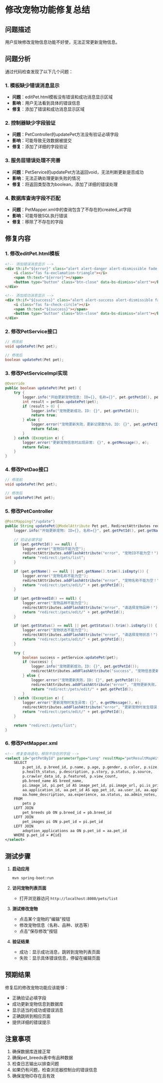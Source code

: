 # 修改宠物功能修复总结

## 问题描述
用户反映修改宠物信息功能不好使，无法正常更新宠物信息。

## 问题分析
通过代码检查发现了以下几个问题：

### 1. 模板缺少错误消息显示
- **问题**：editPet.html模板没有错误和成功消息显示区域
- **影响**：用户无法看到具体的错误信息
- **修复**：添加了错误和成功消息显示区域

### 2. 控制器缺少字段验证
- **问题**：PetController的updatePet方法没有验证必填字段
- **影响**：可能导致无效数据被提交
- **修复**：添加了详细的字段验证

### 3. 服务层错误处理不完善
- **问题**：PetService的updatePet方法返回void，无法判断更新是否成功
- **影响**：无法正确处理更新失败的情况
- **修复**：将返回类型改为boolean，添加了详细的错误处理

### 4. 数据库查询字段不匹配
- **问题**：PetMapper.xml中的查询包含了不存在的created_at字段
- **影响**：可能导致SQL执行错误
- **修复**：移除了不存在的字段

## 修复内容

### 1. 修改editPet.html模板
```html
<!-- 添加错误消息显示 -->
<div th:if="${error}" class="alert alert-danger alert-dismissible fade show" role="alert">
    <i class="fas fa-exclamation-triangle"></i>
    <span th:text="${error}"></span>
    <button type="button" class="btn-close" data-bs-dismiss="alert"></button>
</div>

<!-- 添加成功消息显示 -->
<div th:if="${success}" class="alert alert-success alert-dismissible fade show" role="alert">
    <i class="fas fa-check-circle"></i>
    <span th:text="${success}"></span>
    <button type="button" class="btn-close" data-bs-dismiss="alert"></button>
</div>
```

### 2. 修改PetService接口
```java
// 修改前
void updatePet(Pet pet);

// 修改后
boolean updatePet(Pet pet);
```

### 3. 修改PetServiceImpl实现
```java
@Override
public boolean updatePet(Pet pet) {
    try {
        logger.info("开始更新宠物信息: ID={}, 名称={}", pet.getPetId(), pet.getName());
        int result = petDao.updatePet(pet);
        if (result > 0) {
            logger.info("宠物更新成功，ID: {}", pet.getPetId());
            return true;
        } else {
            logger.error("宠物更新失败，更新记录数为0，ID: {}", pet.getPetId());
            return false;
        }
    } catch (Exception e) {
        logger.error("更新宠物信息时出现异常: {}", e.getMessage(), e);
        return false;
    }
}
```

### 4. 修改PetDao接口
```java
// 修改前
void updatePet(Pet pet);

// 修改后
int updatePet(Pet pet);
```

### 5. 修改PetController
```java
@PostMapping("/update")
public String updatePet(@ModelAttribute Pet pet, RedirectAttributes redirectAttributes) {
    logger.info("开始更新宠物: ID={}, 名称={}", pet.getPetId(), pet.getName());
    
    // 验证必填字段
    if (pet.getPetId() == null) {
        logger.error("宠物ID不能为空");
        redirectAttributes.addFlashAttribute("error", "宠物ID不能为空！");
        return "redirect:/pets/list";
    }
    
    if (pet.getName() == null || pet.getName().trim().isEmpty()) {
        logger.error("宠物名称不能为空");
        redirectAttributes.addFlashAttribute("error", "宠物名称不能为空！");
        return "redirect:/pets/edit/" + pet.getPetId();
    }
    
    if (pet.getBreedId() == null) {
        logger.error("宠物品种不能为空");
        redirectAttributes.addFlashAttribute("error", "请选择宠物品种！");
        return "redirect:/pets/edit/" + pet.getPetId();
    }
    
    if (pet.getStatus() == null || pet.getStatus().trim().isEmpty()) {
        logger.error("宠物状态不能为空");
        redirectAttributes.addFlashAttribute("error", "请选择宠物状态！");
        return "redirect:/pets/edit/" + pet.getPetId();
    }
    
    try {
        boolean success = petService.updatePet(pet);
        if (success) {
            logger.info("宠物更新成功，ID: {}", pet.getPetId());
            redirectAttributes.addFlashAttribute("success", "宠物信息更新成功！");
        } else {
            logger.error("宠物更新失败，ID: {}", pet.getPetId());
            redirectAttributes.addFlashAttribute("error", "宠物更新失败，请重试！");
            return "redirect:/pets/edit/" + pet.getPetId();
        }
    } catch (Exception e) {
        logger.error("更新宠物时发生异常: {}", e.getMessage(), e);
        redirectAttributes.addFlashAttribute("error", "更新宠物时发生错误：" + e.getMessage());
        return "redirect:/pets/edit/" + pet.getPetId();
    }
    
    return "redirect:/pets/list";
}
```

### 6. 修改PetMapper.xml
```xml
<!-- 修复查询语句，移除不存在的字段 -->
<select id="getPetById" parameterType="Long" resultMap="petResultMapWithBreed">
    SELECT
        p.pet_id, p.breed_id, p.name, p.age, p.gender, p.color, p.size,
        p.health_status, p.description, p.story, p.status, p.source,
        p.crawler_data_id, p.featured, p.view_count,
        pb.breed_name AS breed_name,
        pi.image_id, pi.pet_id AS image_pet_id, pi.image_url, pi.is_primary, pi.display_order,
        aa.application_id, aa.pet_id AS app_pet_id, aa.user_id, aa.application_text,
        aa.home_description, aa.experience, aa.status, aa.admin_notes, aa.response_date
    FROM
        pets p
    LEFT JOIN
        pet_breeds pb ON p.breed_id = pb.breed_id
    LEFT JOIN
        pet_images pi ON p.pet_id = pi.pet_id
    LEFT JOIN
        adoption_applications aa ON p.pet_id = aa.pet_id
    WHERE p.pet_id = #{id}
</select>
```

## 测试步骤

1. **启动应用**
   ```bash
   mvn spring-boot:run
   ```

2. **访问宠物列表页面**
   - 打开浏览器访问 `http://localhost:8080/pets/list`

3. **测试修改宠物**
   - 点击某个宠物的"编辑"按钮
   - 修改宠物信息（名称、品种、状态等）
   - 点击"保存修改"按钮

4. **验证结果**
   - 成功：显示成功消息，跳转到宠物列表页面
   - 失败：显示具体错误信息，停留在编辑页面

## 预期结果

修复后的修改宠物功能应该能够：
- 正确验证必填字段
- 成功更新宠物信息到数据库
- 显示适当的成功或错误消息
- 正确跳转到相应页面
- 提供详细的错误提示

## 注意事项

1. 确保数据库连接正常
2. 确保pet_breeds表中有品种数据
3. 检查日志输出以排查问题
4. 如果仍有问题，检查浏览器控制台的错误信息
5. 确保宠物ID存在且有效 